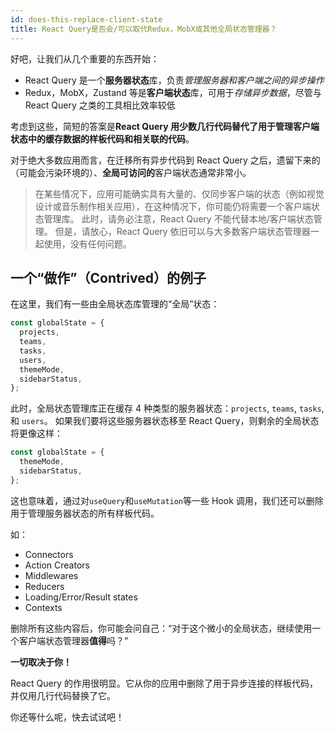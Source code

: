 ```yaml
---
id: does-this-replace-client-state
title: React Query是否会/可以取代Redux，MobX或其他全局状态管理器？
---
```


好吧，让我们从几个重要的东西开始：

- React Query 是一个**服务器状态**库，负责*管理服务器和客户端之间的异步操作*
- Redux，MobX，Zustand 等是**客户端状态**库，可用于*存储异步数据*，尽管与 React Query 之类的工具相比效率较低

考虑到这些，简短的答案是**React Query 用少数几行代码替代了用于管理客户端状态中的缓存数据的样板代码和相关联的代码**。

对于绝大多数应用而言，在迁移所有异步代码到 React Query 之后，遗留下来的（可能会污染环境的）、**全局可访问的**客户端状态通常非常小。

> 在某些情况下，应用可能确实具有大量的、仅同步客户端的状态（例如视觉设计或音乐制作相关应用），在这种情况下，你可能仍将需要一个客户端状态管理库。
> 此时，请务必注意，React Query 不能代替本地/客户端状态管理。
> 但是，请放心，React Query 依旧可以与大多数客户端状态管理器一起使用，没有任何问题。

## 一个“做作”（Contrived）的例子

在这里，我们有一些由全局状态库管理的“全局”状态：

```ts
const globalState = {
  projects,
  teams,
  tasks,
  users,
  themeMode,
  sidebarStatus,
};
```

此时，全局状态管理库正在缓存 4 种类型的服务器状态：`projects`, `teams`, `tasks`, 和 `users`。
如果我们要将这些服务器状态移至 React Query，则剩余的全局状态将更像这样：

```ts
const globalState = {
  themeMode,
  sidebarStatus,
};
```

这也意味着，通过对`useQuery`和`useMutation`等一些 Hook 调用，我们还可以删除用于管理服务器状态的所有样板代码。

如：

- Connectors
- Action Creators
- Middlewares
- Reducers
- Loading/Error/Result states
- Contexts

删除所有这些内容后，你可能会问自己：“对于这个微小的全局状态，继续使用一个客户端状态管理器**值得**吗？”

**一切取决于你！**

React Query 的作用很明显。它从你的应用中删除了用于异步连接的样板代码，并仅用几行代码替换了它。

你还等什么呢，快去试试吧！
